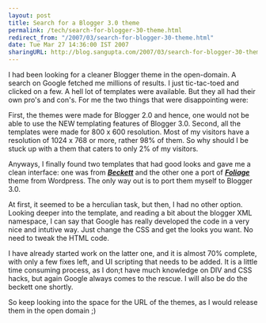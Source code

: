 ```yaml
---
layout: post
title: Search for a Blogger 3.0 theme
permalink: /tech/search-for-blogger-30-theme.html
redirect_from: "/2007/03/search-for-blogger-30-theme.html"
date: Tue Mar 27 14:36:00 IST 2007
sharingURL: http://blog.sangupta.com/2007/03/search-for-blogger-30-theme.html
---
```

<p>I had been looking for a cleaner Blogger theme in the open-domain. A search on Google fetched me millions of results. I just tic-tac-toed and clicked on a few. A hell lot of templates were available. But they all had their own pro's and con's. For me the two things that were disappointing were:</p> 
<p>First, the themes were made for Blogger 2.0 and hence, one would not be able to use the NEW templating features of Blogger 3.0. Second, all the templates were made for 800 x 600 resolution. Most of my visitors have a resolution of 1024 x 768 or more, rather 98% of them. So why should I be stuck up with a them that caters to only 2% of my visitors.</p> 
<p>Anyways, I finally found two templates that had good looks and gave me a clean interface: one was from <strong><em><a href="http://blogger-templates.blogspot.com/search?q=beckett">Beckett</a></em></strong> and the other one a port of <strong><em><a href="http://foliage-for-blogger.blogspot.com/">Foliage</a></em></strong> theme from Wordpress. The only way out is to port them myself to Blogger 3.0.</p> 
<p>At first, it seemed to be a herculian task, but then, I had no other option. Looking deeper into the template, and reading a bit about the blogger XML namespace, I can say that Google has really developed the code in a very nice and intutive way. Just change the CSS and get the looks you want. No need to tweak the HTML code.</p> 
<p>I have already started work on the latter one, and it is almost 70% complete, with only a few fixes left, and UI scripting that needs to be added. It is a little time consuming process, as I don;t have much knowledge on DIV and CSS hacks, but again Google always comes to the rescue. I will also be do the beckett one shortly. </p> 
<p>So keep looking into the space for the URL of the themes, as I would release them in the open domain ;)</p>
